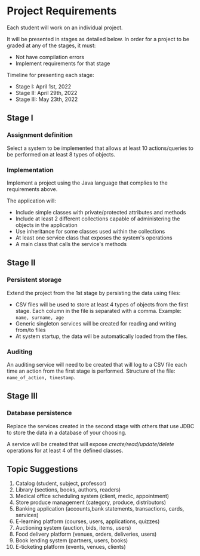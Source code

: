 # Project Requirements

Each student will work on an individual project. </p>
It will be presented in stages as detailed below. In order for a project to be graded at any of the stages, it must:

* Not have compilation errors
* Implement requirements for that stage

Timeline for presenting each stage:

* Stage I: April 1st, 2022
* Stage II: April 29th, 2022
* Stage III: May 23th, 2022

## Stage I

### Assignment definition

Select a system to be implemented that allows at least 10 actions/queries to be performed on at least 8 types of objects.

### Implementation

Implement a project using the Java language that complies to the requirements above.

The application will:

* Include simple classes with private/protected attributes and methods
* Include at least 2 different collections capable of administering the objects in the application
* Use inheritance for some classes used within the collections
* At least one service class that exposes the system's operations
* A main class that calls the service's methods

## Stage II

### Persistent storage

Extend the project from the 1st stage by persisting the data using files:

* CSV files will be used to store at least 4 types of objects from the first stage. Each column in the file is separated with a comma. Example: `name, surname, age`
* Generic singleton services will be created for reading and writing from/to files
* At system startup, the data will be automatically loaded from the files.

### Auditing

An auditing service will need to be created that will log to a CSV file each time an action from the first stage is performed. Structure of the file: `name_of_action, timestamp`.

## Stage III

### Database persistence

Replace the services created in the second stage with others that use JDBC to store the data in a database of your choosing.

A service will be created that will expose *create/read/update/delete* operations for at least 4 of the defined classes.

## Topic Suggestions

1) Catalog (student, subject, professor)
2) Library (sections, books, authors, readers)
3) Medical office scheduling system (client, medic, appointment)
4) Store produce management (category, produce, distributors)
5) Banking application (accounts,bank statements, transactions, cards, services)
6) E-learning platform (courses, users, applications, quizzes)
7) Auctioning system (auction, bids, items, users)
8) Food delivery platform (venues, orders, deliveries, users)
9) Book lending system (partners, users, books)
10) E-ticketing platform (events, venues, clients)
